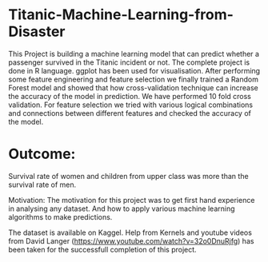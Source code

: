 # Titanic-Machine-Learning-from-Disaster
This Project is building a machine learning model that can predict whether a passenger survived in the Titanic incident or not.
The complete project is done in R language. ggplot has been used for visualisation. 
After performing some feature engineering and feature selection we finally trained a Random Forest model and showed that how cross-validation technique can increase the accuracy of the model in prediction. We have performed 10 fold cross validation.
For feature selection we tried with various logical combinations and connections between different features and checked the accuracy of the model.
<br>
# Outcome:
Survival rate of women and children from upper class was more than the survival rate of men.

Motivation:
The motivation for this project was to get first hand experience in analysing any dataset. And how to apply various machine learning
algorithms to make predictions.

The dataset is available on Kaggel. Help from Kernels and youtube videos from David Langer (https://www.youtube.com/watch?v=32o0DnuRjfg) has been taken for the successfull completion of this project.
